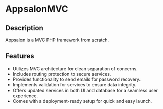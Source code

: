 # AppsalonMVC

## Description
Appsalon is a MVC PHP framework from scratch. 

## Features
- Utilizes MVC architecture for clean separation of concerns.
- Includes routing protection to secure services.
- Provides functionality to send emails for password recovery.
- Implements validation for services to ensure data integrity.
- Offers updated services in both UI and database for a seamless user experience.
- Comes with a deployment-ready setup for quick and easy launch.
